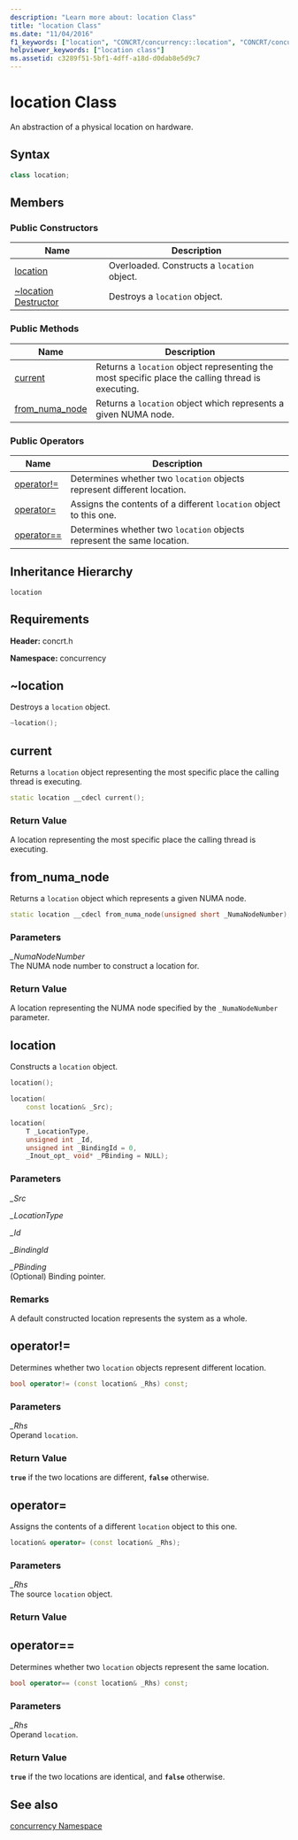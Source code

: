 ```yaml
---
description: "Learn more about: location Class"
title: "location Class"
ms.date: "11/04/2016"
f1_keywords: ["location", "CONCRT/concurrency::location", "CONCRT/concurrency::location::location", "CONCRT/concurrency::location::current", "CONCRT/concurrency::location::from_numa_node"]
helpviewer_keywords: ["location class"]
ms.assetid: c3289f51-5bf1-4dff-a18d-d0dab8e5d9c7
---
```

# location Class

An abstraction of a physical location on hardware.

## Syntax

```cpp
class location;
```

## Members

### Public Constructors

|Name|Description|
|----------|-----------------|
|[location](#ctor)|Overloaded. Constructs a `location` object.|
|[~location Destructor](#dtor)|Destroys a `location` object.|

### Public Methods

|Name|Description|
|----------|-----------------|
|[current](#current)|Returns a `location` object representing the most specific place the calling thread is executing.|
|[from_numa_node](#from_numa_node)|Returns a `location` object which represents a given NUMA node.|

### Public Operators

|Name|Description|
|----------|-----------------|
|[operator!=](#operator_neq)|Determines whether two `location` objects represent different location.|
|[operator=](#operator_eq)|Assigns the contents of a different `location` object to this one.|
|[operator==](#operator_eq_eq)|Determines whether two `location` objects represent the same location.|

## Inheritance Hierarchy

`location`

## Requirements

**Header:** concrt.h

**Namespace:** concurrency

## <a name="dtor"></a> ~location

Destroys a `location` object.

```cpp
~location();
```

## <a name="current"></a> current

Returns a `location` object representing the most specific place the calling thread is executing.

```cpp
static location __cdecl current();
```

### Return Value

A location representing the most specific place the calling thread is executing.

## <a name="from_numa_node"></a> from_numa_node

Returns a `location` object which represents a given NUMA node.

```cpp
static location __cdecl from_numa_node(unsigned short _NumaNodeNumber);
```

### Parameters

*_NumaNodeNumber*<br/>
The NUMA node number to construct a location for.

### Return Value

A location representing the NUMA node specified by the `_NumaNodeNumber` parameter.

## <a name="ctor"></a> location

Constructs a `location` object.

```cpp
location();

location(
    const location& _Src);

location(
    T _LocationType,
    unsigned int _Id,
    unsigned int _BindingId = 0,
    _Inout_opt_ void* _PBinding = NULL);
```

### Parameters

*_Src*<br/>

*_LocationType*<br/>

*_Id*<br/>

*_BindingId*<br/>

*_PBinding*<br/>
(Optional) Binding pointer.

### Remarks

A default constructed location represents the system as a whole.

## <a name="operator_neq"></a> operator!=

Determines whether two `location` objects represent different location.

```cpp
bool operator!= (const location& _Rhs) const;
```

### Parameters

*_Rhs*<br/>
Operand `location`.

### Return Value

**`true`** if the two locations are different, **`false`** otherwise.

## <a name="operator_eq"></a> operator=

Assigns the contents of a different `location` object to this one.

```cpp
location& operator= (const location& _Rhs);
```

### Parameters

*_Rhs*<br/>
The source `location` object.

### Return Value

## <a name="operator_eq_eq"></a> operator==

Determines whether two `location` objects represent the same location.

```cpp
bool operator== (const location& _Rhs) const;
```

### Parameters

*_Rhs*<br/>
Operand `location`.

### Return Value

**`true`** if the two locations are identical, and **`false`** otherwise.

## See also

[concurrency Namespace](concurrency-namespace.md)
